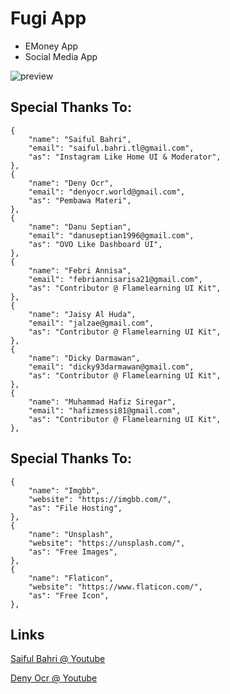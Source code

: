 # Fugi App

- EMoney App
- Social Media App

![preview](https://i.ibb.co/F0b1Mpf/materi.jpg)

## Special Thanks To:
```
{
    "name": "Saiful Bahri",
    "email": "saiful.bahri.tl@gmail.com",
    "as": "Instagram Like Home UI & Moderator",
},
{
    "name": "Deny Ocr",
    "email": "denyocr.world@gmail.com",
    "as": "Pembawa Materi",
},
{
    "name": "Danu Septian",
    "email": "danuseptian1996@gmail.com",
    "as": "OVO Like Dashboard UI",
},
{
    "name": "Febri Annisa",
    "email": "febriannisarisa21@gmail.com",
    "as": "Contributor @ Flamelearning UI Kit",
},
{
    "name": "Jaisy Al Huda",
    "email": "jalzae@gmail.com",
    "as": "Contributor @ Flamelearning UI Kit",
},
{
    "name": "Dicky Darmawan",
    "email": "dicky93darmawan@gmail.com",
    "as": "Contributor @ Flamelearning UI Kit",
},
{
    "name": "Muhammad Hafiz Siregar",
    "email": "hafizmessi81@gmail.com",
    "as": "Contributor @ Flamelearning UI Kit",
},
```

## Special Thanks To:
```
{
    "name": "Imgbb",
    "website": "https://imgbb.com/",
    "as": "File Hosting",
},
{
    "name": "Unsplash",
    "website": "https://unsplash.com/",
    "as": "Free Images",
},
{
    "name": "Flaticon",
    "website": "https://www.flaticon.com/",
    "as": "Free Icon",
},
```

## Links
[Saiful Bahri @ Youtube](https://www.youtube.com/channel/UCF0wkT5XmWULbLXjVsOqzqg)

[Deny Ocr @ Youtube](https://www.youtube.com/c/DenyOcr)